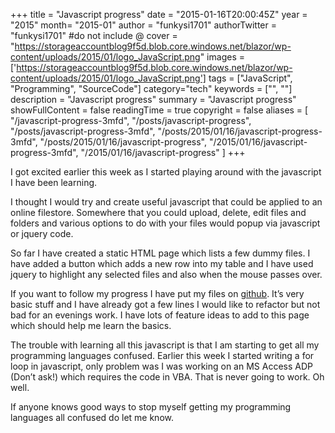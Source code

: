 +++
title = "Javascript progress"
date = "2015-01-16T20:00:45Z"
year = "2015"
month= "2015-01"
author = "funkysi1701"
authorTwitter = "funkysi1701" #do not include @
cover = "https://storageaccountblog9f5d.blob.core.windows.net/blazor/wp-content/uploads/2015/01/logo_JavaScript.png"
images =['https://storageaccountblog9f5d.blob.core.windows.net/blazor/wp-content/uploads/2015/01/logo_JavaScript.png']
tags = ["JavaScript", "Programming", "SourceCode"]
category="tech"
keywords = ["", ""]
description =  "Javascript progress"
summary = "Javascript progress"
showFullContent = false
readingTime = true
copyright = false
aliases = [
    "/javascript-progress-3mfd",
    "/posts/javascript-progress",
    "/posts/javascript-progress-3mfd",
    "/posts/2015/01/16/javascript-progress-3mfd",
    "/posts/2015/01/16/javascript-progress",
    "/2015/01/16/javascript-progress-3mfd",
    "/2015/01/16/javascript-progress"
]
+++

I got excited earlier this week as I started playing around with the javascript I have been learning.

I thought I would try and create useful javascript that could be applied to an online filestore. Somewhere that you could upload, delete, edit files and folders and various options to do with your files would popup via javascript or jquery code.

So far I have created a static HTML page which lists a few dummy files. I have added a button which adds a new row into my table and I have used jquery to highlight any selected files and also when the mouse passes over.

If you want to follow my progress I have put my files on [github](https://github.com/funkysi1701/CodeSamples/tree/master/clouds-js). It’s very basic stuff and I have already got a few lines I would like to refactor but not bad for an evenings work. I have lots of feature ideas to add to this page which should help me learn the basics.

The trouble with learning all this javascript is that I am starting to get all my programming languages confused. Earlier this week I started writing a for loop in javascript, only problem was I was working on an MS Access ADP (Don’t ask!) which requires the code in VBA. That is never going to work. Oh well.

If anyone knows good ways to stop myself getting my programming languages all confused do let me know.